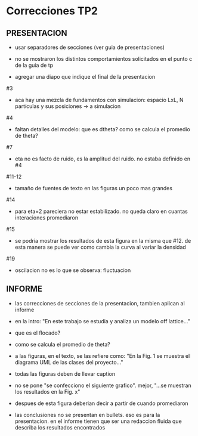 # Correcciones TP2
## PRESENTACION

- usar separadores de secciones (ver guia de presentaciones)

- no se mostraron los distintos comportamientos solicitados en el punto c de la guia de tp

- agregar una diapo que indique el final de la presentacion

#3

- aca hay una mezcla de fundamentos con simulacion: espacio LxL, N partículas y sus posiciones -> a simulacion

#4

- faltan detalles del modelo: que es dtheta? como se calcula el promedio de theta?

#7

- eta no es facto de ruido, es la amplitud del ruido. no estaba definido en #4

#11-12

- tamaño de fuentes de texto en las figuras un poco mas grandes

#14

- para eta=2 pareciera no estar estabilizado. no queda claro en cuantas interaciones promediaron

#15

- se podria mostrar los resultados de esta figura en la misma que #12. de esta manera se puede ver como cambia la curva al variar la densidad

#19

- oscilacion no es lo que se observa: fluctuacion

## INFORME

- las correcciones de secciones de la presentacion, tambien aplican al informe

- en la intro: "En este trabajo se estudia y analiza un modelo off lattice..."

- que es el flocado?

- como se calcula el promedio de theta?

- a las figuras, en el texto, se las refiere como: "En la Fig. 1 se muestra el diagrama UML de las clases del proyecto..."

- todas las figuras deben de llevar caption

- no se pone "se confecciono el siguiente grafico". mejor, "...se muestran los resultados en la Fig. x"

- despues de esta figura deberian decir a partir de cuando promediaron

- las conclusiones no se presentan en bullets. eso es para la presentacion. en el informe tienen que ser una redaccion fluida que describa los resultados encontrados